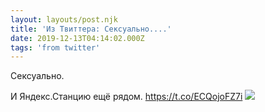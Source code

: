 ```yaml
---
layout: layouts/post.njk
title: 'Из Твиттера: Сексуально....'
date: 2019-12-13T04:14:02.000Z
tags: 'from twitter'
---
```



Сексуально.

И Яндекс.Станцию ещё рядом. https://t.co/ECQojoFZ7i
  <img src="https://pbs.twimg.com/media/ELo6ZnzXYAEVuIw.jpg" />
